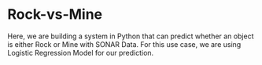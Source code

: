 # Rock-vs-Mine

Here, we are building a system in Python that can predict whether an object is either Rock or Mine with SONAR Data. For this use case, we are using Logistic Regression Model for our prediction. 
